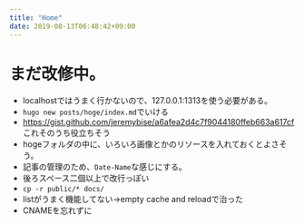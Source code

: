 ```yaml
---    
title: "Home"    
date: 2019-08-13T06:48:42+09:00    
---    
```

    
# まだ改修中。 
- localhostではうまく行かないので、127.0.0.1:1313を使う必要がある。    
- `hugo new posts/hoge/index.md`でいける  
- https://gist.github.com/jeremybise/a6afea2d4c7f9044180ffeb663a617cf これそのうち役立ちそう  
- hogeフォルダの中に、いろいろ画像とかのリソースを入れておくとよさそう。  
- 記事の管理のため、`Date-Name`な感じにする。  
- 後ろスペース二個以上で改行っぽい  
- `cp -r public/* docs/`  
- listがうまく機能してない→empty cache and reloadで治った
- CNAMEを忘れずに
